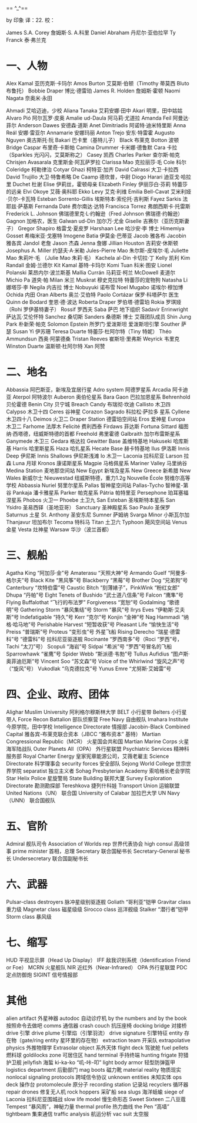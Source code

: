 == ^_^==

by 印象
译：22.
校：

James S.A. Corey 詹姆斯·S. A.科里
Daniel Abraham 丹尼尔·亚伯拉罕
Ty Franck 泰·弗兰克

# 一、人物
Alex Kamal 亚历克斯·卡玛尔
Amos Burton 艾莫斯·伯顿（Timothy 蒂莫西 Bluto 布鲁托）
Bobbie Draper 博比·德雷珀
James R. Holden 詹姆斯·霍顿
Naomi Nagata 奈奥米·永田

Ahmadi 艾哈迈迪，少校
Aliana Tanaka 艾莉安娜·田中
Akari 明里，田中姑姑
Alvaro Pió 阿尔瓦罗·皮奥
Amalie ud-Daula 阿马莉·尤道拉
Amanda Feil 阿曼达·菲尔
Anderson Dawes 安德森·道斯
Anet Dimitriadis 阿诺特·迪米特里斯
Anna Reál 安娜·雷亚尔
Annamarie 安娜玛丽
Anton Trejo 安东·特雷霍
Augusto Nguyen 奥古斯托·阮
Bakari 巴卡里（基特儿子）
Black 布莱克
Botton 波顿
Bridge Caspar 布里奇·卡斯帕
Camina Drummer 卡米娜·德鲁默
Cara 卡拉（Sparkles 光闪闪，艾莫斯称之）
Casey 凯西
Charles Parker 查尔斯·帕克
Chrisjen Avasarala 克里斯金·阿瓦萨罗拉
Clarissa Mao 克拉丽莎·毛
Cole 科尔
Coleridge 柯勒律治
Cotyar Ghazi 柯特亚·加齐
David Calrassi 大卫·卡拉西
David Trujillo 大卫·特鲁希略
De Caamp 德坎普，中尉
Diogo Harari 迪亚戈·哈拉里
Duchet 杜谢
Elise 伊莉丝，霍顿母亲
Elizabeth Finley 伊丽莎白·芬莉 特蕾莎的远亲
Elvi Okoye 艾薇·奥科耶
Ekko Levy 艾克·利维
Emilia Bell-Cavat 艾米利娅·贝尔-卡瓦特
Esteban Sorrento-Gillis 埃斯特本·索伦托·吉利斯
Fayez Sarkis 法耶兹·萨基斯
Fernanda Daté 费尔南达·达特
Francisca Torrez 弗朗西斯卡·托雷斯
Frederick L. Johnson 佛瑞德里克·L·约翰逊（Fred Johnson 佛瑞德·约翰逊）
Gagnon 加格农，医生
Galwan ud-Din 加尔万·尤金
Giselle 吉赛尔（亚历克斯妻子）
Gregor Shapiro 格雷戈·夏皮罗
Harshaan Lee 哈沙安·李 博士
Himemiya Gosset 希梅米亚·戈塞特
Imogene Batia 伊莫金·巴蒂亚
Jacob 雅各布
Jacobin 雅各宾
Jandol 老詹
Jason 杰森
Jenna 詹娜
Jillian Houston 吉莉安·休斯顿
Josephus A. Miller 约瑟夫·A·米勒 
Jules-Pierre Mao 朱尔斯-皮埃尔·毛
Juliette Mao 朱莉叶·毛 （Julie Mao 朱莉·毛）
Kachela al-Din 卡切拉·丁
Kelly 凯利
Kim Randall 金姆·兰德尔
Kit Kamal 基特·卡玛尔
Komi Tuan 科米·图安
Lionel Polanski 莱昂内尔·波兰斯基
Mallia Currán 马莉亚·柯兰
McDowell 麦道尔
Michio Pa 道央·帕
Milan 米兰
Muskrat 穆史克拉特 特蕾莎的宠物狗
Natasha Li 娜塔莎·李
Negila 内吉拉 博士
Nobuyuki 诺布雪
Noel Mugabo 诺埃尔·穆加博
Ochida 内田
Oran Alberts 奥兰·艾伯特
Paolo Cortázar 保罗·科塔萨尔 医生
Quinn de Bodard 奎恩·德·波达
Roberta Draper 罗伯塔·德雷珀
Rokia 罗琪娅（Rohi 罗伊基特妻子）
Rossif 罗西夫
Saba 萨巴 地下组织
Sadavir Errinwright 萨达瓦·艾伦怀特
Sanchez 桑切斯
Sanders 桑德斯 博士 艾薇团队成员
Shin Jung Park 朴新荣·帕克
Solomon Epstein 所罗门·爱泼斯坦 爱泼斯坦引擎
Souther 萨瑟
Susan Yi 伊苏珊
Teresa Duarte 特蕾莎·杜阿尔特（Tiny 特妮）
Théo Ammundsun 西奥·阿蒙德桑
Tristan Reeves 崔斯坦·里弗斯
Weyrick 韦里克
Winston Duarte 温斯顿·杜阿尔特
Xan 阿赞


# 二、地名
Abbassia 阿巴斯亚，新埃及宜居行星
Adro system 阿德罗星系
Arcadia 阿卡迪亚
Aterpol 阿特波尔
Auberon 奥伯伦星系
Bara Gaon 巴拉加恩星系
Behrenhold 贝伦霍德
Benin City 贝宁城
Breach Candy 布瑞彻·坎迪
Callisto 木卫四
Calypso 木卫十四
Ceres 谷神星
Corazon Sagrado 科拉松·萨拉多 星系
Cyllene 木卫四十八
Deimos 火卫二
Draper Station 德雷珀空间站
Eros 爱神星
Europa 木卫二
Farhome 法厚木
Felicité 费利西泰
Firdaws 菲达斯
Fortuna Sittard 福图纳·西塔德，纽威斯特德的首都
Freehold 弗里霍德
Galbraith 加尔布雷斯星系
Ganymede 木卫三
Gedara 格达拉
Gewitter Base 盖维特基地
Hakuseki 哈库斯基
Harris 哈里斯星系
Haza 哈扎星系
Hecate Base 赫卡特基地
Ilus 伊洛斯
Innis Deep 伊尼斯
Innis Shallows 伊尼斯浅滩
Io 木卫一
Laconia 拉科尼亚
Larson 拉森
Luna 月球
Kronos 康诺斯星系
Magpie 马格佩星系
Mariner Valley 马里纳谷
Medina Station 麦地那空间站
New Egypt 新埃及星系
New Greece 新希腊
New Wales 新威尔士
Nieuwestad 纽威斯特德，重力1.2g
Nouvelle École 努维尔高等学校 Abbassia
Nuriel 努里尔星系
Pallas 智神星空间站 Pallas-Tycho 智神星-第谷
Pankaja 潘卡雅星系
Parker 帕克星系
Pátria 帕特里亚
Persephone 珀耳塞福涅星系
Phobos 火卫一
Phoebe 土卫九
San Esteban 圣埃斯特本星系
San Ysidro 圣易西铎（圣地亚哥）
Sanctuary 圣神殿星系
Sao Paulo 圣保罗
Saturnus 土星
St. Anthony 圣安东尼
Sumner 萨姆纳
Svarga Minor 小斯瓦尔加
Thanjavur 坦加布尔
Tecoma 特科马
Titan 土卫六
Typhoon 飓风空间站
Venus 金星
Vesta 灶神星
Warsaw 华沙（波兰首都）


# 三、舰船
Agatha King “阿加莎·金”号
Amaterasu “天照大神”号
Armando Guelf “阿曼多·格尔夫”号
Black Kite “黑风筝”号
Blackberry “黑莓”号
Brother Dog “兄弟狗”号
Canterbury “坎特伯雷”号
Caustic Bitch “刻薄婊子”，PinkWink “粉红女郎”
Dhupa “丹帕”号
Eight Tenets of Bushido “武士道八信条”号
Falcon “鹰隼”号
Flying Buffalothat “飞行的布法罗”
Forgiveness “宽恕”号
Godalming “歌德明”号
Gathering Storm “暴风集结”号 Storm “暴风”号
Ilrys Eves “伊勒斯·艾夫斯”号
Indefatigable “持久”号
Kerr “克尔”号
Konjin “金神”号
Nag Hammadi “纳格·哈马地”号
Perishable Harvest “短暂收获”号
Pleasant Life “愉快生活”号
Preiss “普瑞斯”号
Proteus “变形虫”号 外星飞船
Rising Derecho “瑞星·德雷科”号 “德雷科”号 拉科尼亚驱逐舰
Rocinante “罗西南多”号（Roci “罗西”号，Tachi “太刀”号）
Scopuli “海岩”号
Sidpai “希派”号 “罗西”号冒名的飞船
Sparrowhawk “雀鹰”号
Spider Webb “斯派德·韦勃”号
Tullus Aufidius “图卢斯·奥菲迪厄斯”号
Vincent Soo “苏文森”号
Voice of the Whirlwind “旋风之声”号（“旋风”号）
Vukodlak “乌克德拉克”号
Yunus Emre “尤努斯·艾姆雷”号


# 四、企业、政府、团体
Alighar Muslim University 阿利格尔穆斯林大学
BELT 小行星带
Belters 小行星带人
Force Recon Battalion 部队侦察营
Free Navy 自由舰队
Imahara Institute 今原学院，田中学校
Intelligence Directorate 情报部
Jacobin-Black Combined Capital 雅各宾-布莱克联合资本（JBCC “雅布资本” 基特）
Martian Congressional Republic（MCR） 火星国会共和国
Martian Marine Corps 火星海军陆战队
Outer Planets All（OPA） 外行星联盟
Psychiatric Services 精神科服务部
Royal Charter Energy 皇家宪章能源公司，艾薇老雇主
Science Directorate 科学理事会
security forces 安全部队
Sejong World College 世宗世界学院
separatist 独立主义者
Sohag Presbyterian Academy 索哈格长老会学院
Star Helix Police 星旋警局
State Building 联邦大厦
Survey Exploration Directorate 勘测勘探部
Tereshkova 捷列什科娃
Transport Union 运输联盟
United Nations（UN） 联合国
University of Calabar 加拉巴大学
UN Navy（UNN） 联合国舰队


# 五、官阶
Admiral 舰队司令
Association of Worlds rep 世界代表协会
high consul 高级领事
prime minister 首相，总理
Secretary 联合国秘书长
Secretary-General 秘书长
Undersecretary 联合国副秘书长


# 六、武器
Pulsar-class destroyers 脉冲星级别驱逐舰
Goliath “哥利亚”铠甲
Gravitar class 重力级
Magnetar class 磁星级级
Sirocco class 巡洋舰级
Stalker “潜行者”铠甲
Storm class 暴风级


# 七、缩写
HUD 平视显示屏（Head Up Display）
IFF 敌我识别系统（Identification Friend or Foe）
MCRN 火星舰队
NIR 近红外（Near-Infrared）
OPA 外行星联盟
PDC 定点防御炮
SIGINT 信号情报部


# 其他
alien artifact 外星神器
autodoc 自动诊疗机
by the numbers and by the book 按照命令去做吧
comms 通信器
crash couch 抗压座椅
docking bridge 对接桥
drive 引擎
drive plume 引擎焰（引擎羽流）
drive signature 引擎特征
entity 存在物（gate/ring entity 星环里的存在物）
extraction team 开采队
extrapolative physics 外推物理学
Extrasolar object 系外天体
flight deck 驾驶舱
fuel pellets 燃料球
goldilocks zone 可居住区
hand terminal 手持终端
hunting frigate 狩猎护卫舰
jellyfish 海蜇
ki-ka-ko “叽-咔-叩”
light body armor 轻型防弹盔甲
logistics department 后勤部门
mag boots 磁力靴
material reality 物质现实
nonlocal signaling protocols 跨域信令协议
unknown entities 未知实体
ops deck 操作台
protomolecule 原分子
recording station 记录站
recyclers 循环器
repair drones 修复无人机
rock hoppers 采矿船
sea slugs 海洋蛞蝓
siege of Laconia 拉科尼亚围城战
slow life model 慢生命形态
Sweet Sixteen 二八豆蔻
Tempest “暴风雨”，神秘力量
thermal profile 热力曲线
the Pen “高墙”
tightbeam 集束通信
traffic analysis 航运分析
vac suit 太空服